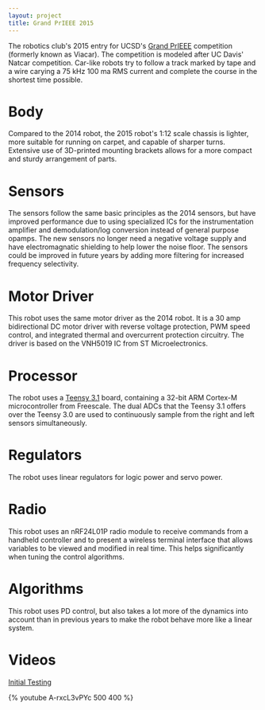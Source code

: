 ```yaml
---
layout: project
title: Grand PrIEEE 2015
---
```


The robotics club's 2015 entry for UCSD's [Grand PrIEEE](http://ieee.ucsd.edu/projects/gp/about) competition (formerly known as Viacar). The competition is modeled after UC Davis' Natcar competition. Car-like robots try to follow a track marked by tape and a wire carying a 75 kHz 100 ma RMS current and complete the course in the shortest time possible.

Body
====
Compared to the 2014 robot, the 2015 robot's 1:12 scale chassis is lighter, more suitable for running on carpet, and capable of sharper turns. Extensive use of 3D-printed mounting brackets allows for a more compact and sturdy arrangement of parts.

Sensors
=======
The sensors follow the same basic principles as the 2014 sensors, but have improved performance due to using specialized ICs for the instrumentation amplifier and demodulation/log conversion instead of general purpose opamps. The new sensors no longer need a negative voltage supply and have electromagnatic shielding to help lower the noise floor. The sensors could be improved in future years by adding more filtering for increased frequency selectivity.

Motor Driver
============
This robot uses the same motor driver as the 2014 robot. It is a 30 amp bidirectional DC motor driver with reverse voltage protection, PWM speed control, and integrated thermal and overcurrent protection circuitry. The driver is based on the VNH5019 IC from ST Microelectronics.

Processor
=========
The robot uses a [Teensy 3.1](http://www.pjrc.com/teensy/teensy31.html) board, containing a 32-bit ARM Cortex-M microcontroller from Freescale. The dual ADCs that the Teensy 3.1 offers over the Teensy 3.0 are used to continuously sample from the right and left sensors simultaneously.

Regulators
==========
The robot uses linear regulators for logic power and servo power.

Radio
=====
This robot uses an nRF24L01P radio module to receive commands from a handheld controller and to present a wireless terminal interface that allows variables to be viewed and modified in real time. This helps significantly when tuning the control algorithms.

Algorithms
==========
This robot uses PD control, but also takes a lot more of the dynamics into account than in previous years to make the robot behave more like a linear system.

Videos
======
[Initial Testing](https://www.youtube.com/watch?v=A-rxcL3vPYc)

{% youtube A-rxcL3vPYc 500 400 %} 
